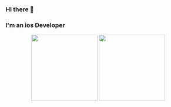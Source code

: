 ### Hi there 👋
### I'm an ios Developer 

<p align="center">
<img height="180em" src="https://github-readme-stats.vercel.app/api?username=ejssong&show_icons=true&theme=dark" align = "center"/>
<img height="180em" src="https://github-readme-stats.vercel.app/api/top-langs/?username=ejssong&layout=compact&theme=dark" align = "center"/>
</p>

<!--
![GitHub stats](https://github-readme-stats.vercel.app/api?username=ejssong&show_icons=true&theme=dark)
[![Top Langs](https://github-readme-stats.vercel.app/api/top-langs/?username=ejssong&layout=compact&theme=dark)](https://github.com/ejssong/github-readme-stats)
--!>
<!--
**ejssong/ejssong** is a ✨ _special_ ✨ repository because its `README.md` (this file) appears on your GitHub profile.

Here are some ideas to get you started:

- 🔭 I’m currently working on ...
- 🌱 I’m currently learning ...
- 👯 I’m looking to collaborate on ...
- 🤔 I’m looking for help with ...
- 💬 Ask me about ...
- 📫 How to reach me: ...
- 😄 Pronouns: ...
- ⚡ Fun fact: ...
-->
